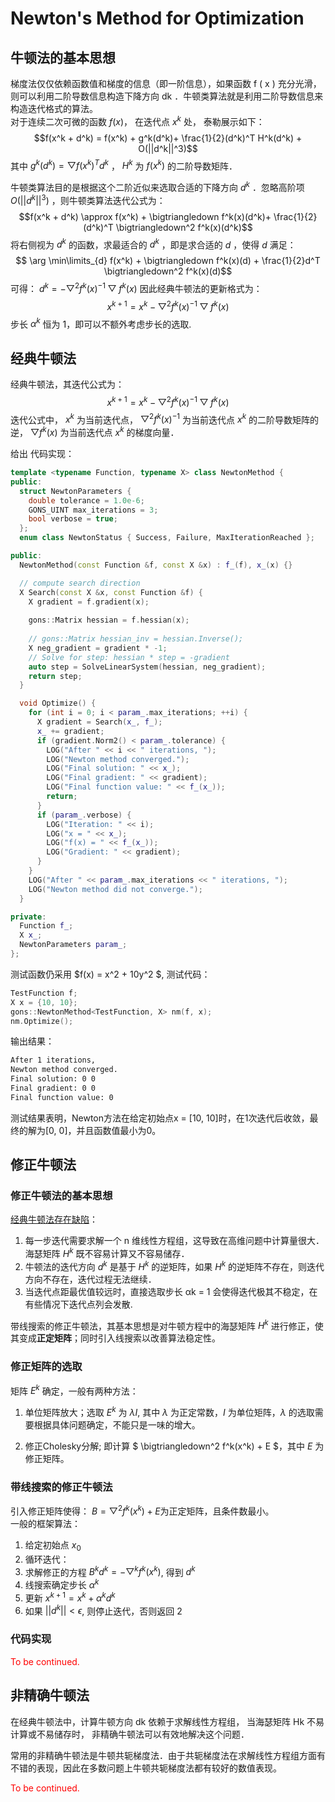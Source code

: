 # Newton's Method for Optimization

## 牛顿法的基本思想
梯度法仅仅依赖函数值和梯度的信息（即一阶信息），如果函数 f ( x ) 充分光滑，则可以利用二阶导数信息构造下降方向 dk ．牛顿类算法就是利用二阶导数信息来构造迭代格式的算法。  
对于连续二次可微的函数 $f(x)$， 在迭代点 $x^k$ 处， 泰勒展示如下：
$$f(x^k + d^k) = f(x^k) + g^k(d^k)+ \frac{1}{2}(d^k)^T H^k(d^k) + O(||d^k||^3)$$
其中 $g^k(d^k) = \bigtriangledown f(x^k)^T d^k$ ， $H^k$ 为 $f(x^k)$ 的二阶导数矩阵．

牛顿类算法目的是根据这个二阶近似来选取合适的下降方向 $d^k$ ．忽略高阶项 $O(||d^k||^3)$ ，则牛顿类算法迭代公式为：
$$f(x^k + d^k) \approx f(x^k) + \bigtriangledown f^k(x)(d^k)+ \frac{1}{2}(d^k)^T \bigtriangledown^2 f^k(x)(d^k)$$
将右侧视为 $d^k$ 的函数，求最适合的 $d^k$ ，即是求合适的 $d$ ，使得 $d$ 满足：
$$ \arg \min\limits_{d} f(x^k) + \bigtriangledown f^k(x)(d) + \frac{1}{2}d^T \bigtriangledown^2 f^k(x)(d)$$
可得： $d^k = -\bigtriangledown^2 f^k(x)^{-1} \bigtriangledown f^k(x)$
因此经典牛顿法的更新格式为：
$$x^{k+1} = x^k - \bigtriangledown^2 f^k(x)^{-1} \bigtriangledown f^k(x)$$
步长 $α^k$ 恒为 1，即可以不额外考虑步长的选取.

## 经典牛顿法

经典牛顿法，其迭代公式为：
$$x^{k+1} = x^k - \bigtriangledown^2 f^k(x)^{-1} \bigtriangledown f^k(x)$$
迭代公式中， $x^k$ 为当前迭代点， $\bigtriangledown^2 f^k(x)^{-1}$ 为当前迭代点 $x^k$ 的二阶导数矩阵的逆， $\bigtriangledown f^k(x)$ 为当前迭代点 $x^k$ 的梯度向量．

给出 代码实现：
```cpp
template <typename Function, typename X> class NewtonMethod {
public:
  struct NewtonParameters {
    double tolerance = 1.0e-6;
    GONS_UINT max_iterations = 3;
    bool verbose = true;
  };
  enum class NewtonStatus { Success, Failure, MaxIterationReached };

public:
  NewtonMethod(const Function &f, const X &x) : f_(f), x_(x) {}

  // compute search direction
  X Search(const X &x, const Function &f) {
    X gradient = f.gradient(x);
   
    gons::Matrix hessian = f.hessian(x);
    
    // gons::Matrix hessian_inv = hessian.Inverse();
    X neg_gradient = gradient * -1;
    // Solve for step: hessian * step = -gradient
    auto step = SolveLinearSystem(hessian, neg_gradient);
    return step;
  }

  void Optimize() {
    for (int i = 0; i < param_.max_iterations; ++i) {
      X gradient = Search(x_, f_);
      x_ += gradient;
      if (gradient.Norm2() < param_.tolerance) {
        LOG("After " << i << " iterations, ");
        LOG("Newton method converged.");
        LOG("Final solution: " << x_);
        LOG("Final gradient: " << gradient);
        LOG("Final function value: " << f_(x_));
        return;
      }
      if (param_.verbose) {
        LOG("Iteration: " << i);
        LOG("x = " << x_);
        LOG("f(x) = " << f_(x_));
        LOG("Gradient: " << gradient);
      }
    }
    LOG("After " << param_.max_iterations << " iterations, ");
    LOG("Newton method did not converge.");
  }

private:
  Function f_;
  X x_;
  NewtonParameters param_;
};
```
测试函数仍采用 $f(x) = x^2 + 10y^2 $,   测试代码：
```cpp
TestFunction f;
X x = {10, 10};
gons::NewtonMethod<TestFunction, X> nm(f, x);
nm.Optimize();
```
输出结果：
```bash
After 1 iterations, 
Newton method converged.
Final solution: 0 0 
Final gradient: 0 0 
Final function value: 0
```
测试结果表明，Newton方法在给定初始点x = [10, 10]时，在1次迭代后收敛，最终的解为[0, 0]，并且函数值最小为0。


## 修正牛顿法

### 修正牛顿法的基本思想
[经典牛顿法存在缺陷](http://faculty.bicmr.pku.edu.cn/~wenzw/optbook/opt1-short.pdf)：
1. 每一步迭代需要求解一个 n 维线性方程组，这导致在高维问题中计算量很大．海瑟矩阵 $H^k$ 既不容易计算又不容易储存．
2. 牛顿法的迭代方向 $d^k$ 是基于 $H^k$ 的逆矩阵，如果 $H^k$ 的逆矩阵不存在，则迭代方向不存在，迭代过程无法继续．
3. 当迭代点距最优值较远时，直接选取步长 αk = 1 会使得迭代极其不稳定，在有些情况下迭代点列会发散. 

带线搜索的修正牛顿法，其基本思想是对牛顿方程中的海瑟矩阵 $H^k$ 进行修正，使其变成**正定矩阵**；同时引入线搜索以改善算法稳定性。
### 修正矩阵的选取
矩阵 $E^k$ 确定，一般有两种方法：
1. 单位矩阵放大；选取 $E^k$ 为 $\lambda I$, 其中 $\lambda$ 为正定常数，$I$ 为单位矩阵，$\lambda$ 的选取需要根据具体问题确定，不能只是一味的增大。

2. 修正Cholesky分解; 即计算 $ \bigtriangledown^2 f^k(x^k) + E $，其中 $E$ 为修正矩阵。

### 带线搜索的修正牛顿法  
引入修正矩阵使得： $B = \bigtriangledown^2 f^k(x^k) + E$为正定矩阵，且条件数最小。  
一般的框架算法：

1. 给定初始点 $x_0$
2. 循环迭代：
4. 求解修正的方程 $B^k d^k = - \bigtriangledown^k f^k(x^k)$, 得到 $d^k$
5. 线搜索确定步长 $\alpha^k$
6. 更新 $x^{k+1} = x^k + \alpha^k d^k$
7. 如果 $||d^k|| < \epsilon$, 则停止迭代，否则返回 2

### 代码实现
<font color="red">To be continued. </font>


## 非精确牛顿法
在经典牛顿法中，计算牛顿方向 dk 依赖于求解线性方程组， 当海瑟矩阵 Hk 不易计算或不易储存时， 非精确牛顿法可以有效地解决这个问题．

常用的非精确牛顿法是牛顿共轭梯度法．由于共轭梯度法在求解线性方程组方面有不错的表现，因此在多数问题上牛顿共轭梯度法都有较好的数值表现。

<font color="red">To be continued. </font>